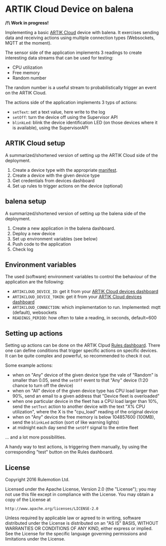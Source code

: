 # ARTIK Cloud Device on balena

__/!\ Work in progress!__

Implementing a basic [ARTIK Cloud](https://artik.cloud) device with
balena. It exercises sending data and receiving actions using multiple
connection types (Websockets, MQTT at the moment).

The sensor side of the application implements 3 readings to create interesting
data streams that can be used for testing:

* CPU utilization
* Free memory
* Random number

The random number is a useful stream to probabilistically trigger an event on
the ARTIK Cloud.

The actions side of the application implements 3 typs of actions:

* `setText`: set a text value, here write to the log
* `setOff`: turn the device off using the Supervisor API
* `blinkLed`: blink the device identification LED (on those devices where
   it is available), using the SupervisorAPI

## ARTIK Cloud setup

A summarized/shortened version of setting up the ARTIK Cloud side of the deployment.

1. Create a device type with the appropriate [manifest](./manifest.json).
2. Create a device with the given device type
3. Get credentials from devices dashboard
4. Set up rules to trigger actions on the device (optional)

## balena setup

A summarized/shortened version of setting up the balena side of the deployment.

1. Create a new application in the balena dashboard.
2. Deploy a new device
3. Set up environment variables (see below)
4. Push code to the application
5. Check log

## Environment variables

The used (software) environment variables to control the behaviour of the
application are the following:

* `ARTIKCLOUD_DEVICE_ID`: get it from your [ARTIK Cloud devices dashboard](https://artik.cloud/my/devices)
* `ARTIKCLOUD_DEVICE_TOKEN`: get it from your [ARTIK Cloud devices dashboard](https://artik.cloud/my/devices)
* `ARTIKCLOUD_CONNECTION`: which implementation to run. Implemented: mqtt (default), websockets
* `READINGS_PERIOD`: how often to take a reading, in seconds, default=600

## Setting up actions

Setting up actions can be done on the ARTIK Clpud [Rules dashboard](https://artik.cloud/my/rules).
There one can define conditions that trigger specific actions on specific devices.
It can be quite complex and powerful, so recommended to check it out.

Some example actions:

* when on "Any" device of the given device type the vale of "Random" is smaller
  than 0.05, send the `setOff` event to that "Any" device (1:20 chance to turn off the device)
* when on "All" device of the given device type has CPU load larger than 90%,
  send an email to a given address that "Device fleet is overloaded"
* when one particular device in the fleet has a CPU load larger than 10%,
  send the `setText` action to another device with the text "X% CPU utilization",
  where the X is the "cpu_load" reading of the original device
* when on "Any" device the free memory is below 104857600 (100MB), send the
  `blinkLed` action (sort of like warning lights)
* at midnight each day send the `setOff` signal to the entire fleet

... and a lot more possibilities.

A handy way to test actions, is triggering them manually, by using the corresponding
"test" button on the Rules dashboard.

## License

Copyright 2016 Rulemotion Ltd.

Licensed under the Apache License, Version 2.0 (the "License");
you may not use this file except in compliance with the License.
You may obtain a copy of the License at

    http://www.apache.org/licenses/LICENSE-2.0

Unless required by applicable law or agreed to in writing, software
distributed under the License is distributed on an "AS IS" BASIS,
WITHOUT WARRANTIES OR CONDITIONS OF ANY KIND, either express or implied.
See the License for the specific language governing permissions and
limitations under the License.
